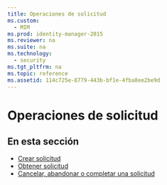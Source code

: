 ```yaml
---
title: Operaciones de solicitud
ms.custom: 
  - MIM
ms.prod: identity-manager-2015
ms.reviewer: na
ms.suite: na
ms.technology: 
  - security
ms.tgt_pltfrm: na
ms.topic: reference
ms.assetid: 114c725e-8779-443b-bf1e-4fba8ee2be9d
---
```

# Operaciones de solicitud
## En esta sección

- [Crear solicitud](Create-Request.md)
- [Obtener solicitud](Get-Request.md)
- [Cancelar, abandonar o completar una solicitud](Cancel,-Abandon,-or-Complete-a-Request.md)




